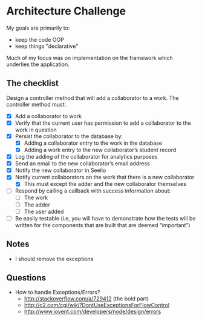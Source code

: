 # Architecture Challenge

My goals are primarily to:

- keep the code OOP
- keep things "declarative"

Much of my focus was on implementation on the framework which underlies the application.

## The checklist

Design a controller method that will add a collaborator to a work. The controller method must:

- [x] Add a collaborator to work
- [x] Verify that the current user has permission to add a collaborator to the work in question
- [x] Persist the collaborator to the database by:
  - [x] Adding a collaborator entry to the work in the database
  - [x] Adding a work entry to the new collaborator’s student record
- [x] Log the adding of the collaborator for analytics purposes
- [x] Send an email to the new collaborator’s email address
- [x] Notify the new collaborator in Seelio
- [x] Notify current collaborators on the work that there is a new collaborator
  - [x] This must except the adder and the new collaborator themselves
- [ ] Respond by calling a callback with success information about:
  - [ ] The work
  - [ ] The adder
  - [ ] The user added
- [ ] Be easily testable (i.e, you will have to demonstrate how the tests will be written for the components that are built that are deemed “important”)

## Notes

- I should remove the exceptions

## Questions

- How to handle Exceptions/Errors?
  - http://stackoverflow.com/a/729412 (the bold part)
  - http://c2.com/cgi/wiki?DontUseExceptionsForFlowControl
  - http://www.joyent.com/developers/node/design/errors
